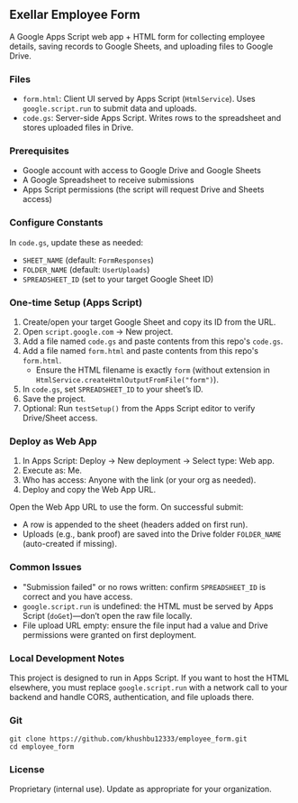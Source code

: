 ## Exellar Employee Form

A Google Apps Script web app + HTML form for collecting employee details, saving records to Google Sheets, and uploading files to Google Drive.

### Files
- `form.html`: Client UI served by Apps Script (`HtmlService`). Uses `google.script.run` to submit data and uploads.
- `code.gs`: Server-side Apps Script. Writes rows to the spreadsheet and stores uploaded files in Drive.

### Prerequisites
- Google account with access to Google Drive and Google Sheets
- A Google Spreadsheet to receive submissions
- Apps Script permissions (the script will request Drive and Sheets access)

### Configure Constants
In `code.gs`, update these as needed:
- `SHEET_NAME` (default: `FormResponses`)
- `FOLDER_NAME` (default: `UserUploads`)
- `SPREADSHEET_ID` (set to your target Google Sheet ID)

### One-time Setup (Apps Script)
1. Create/open your target Google Sheet and copy its ID from the URL.
2. Open `script.google.com` → New project.
3. Add a file named `code.gs` and paste contents from this repo's `code.gs`.
4. Add a file named `form.html` and paste contents from this repo's `form.html`.
   - Ensure the HTML filename is exactly `form` (without extension in `HtmlService.createHtmlOutputFromFile("form")`).
5. In `code.gs`, set `SPREADSHEET_ID` to your sheet’s ID.
6. Save the project.
7. Optional: Run `testSetup()` from the Apps Script editor to verify Drive/Sheet access.

### Deploy as Web App
1. In Apps Script: Deploy → New deployment → Select type: Web app.
2. Execute as: Me.
3. Who has access: Anyone with the link (or your org as needed).
4. Deploy and copy the Web App URL.

Open the Web App URL to use the form. On successful submit:
- A row is appended to the sheet (headers added on first run).
- Uploads (e.g., bank proof) are saved into the Drive folder `FOLDER_NAME` (auto-created if missing).

### Common Issues
- "Submission failed" or no rows written: confirm `SPREADSHEET_ID` is correct and you have access.
- `google.script.run` is undefined: the HTML must be served by Apps Script (`doGet`)—don’t open the raw file locally.
- File upload URL empty: ensure the file input had a value and Drive permissions were granted on first deployment.

### Local Development Notes
This project is designed to run in Apps Script. If you want to host the HTML elsewhere, you must replace `google.script.run` with a network call to your backend and handle CORS, authentication, and file uploads there.

### Git
```
git clone https://github.com/khushbu12333/employee_form.git
cd employee_form
```

### License
Proprietary (internal use). Update as appropriate for your organization.
